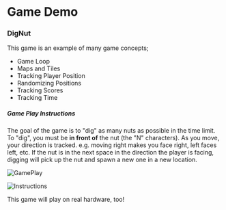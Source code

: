 # Game Demo

### DigNut

This game is an example of many game concepts;

- Game Loop
- Maps and Tiles
- Tracking Player Position
- Randomizing Positions
- Tracking Scores
- Tracking Time

##### Game Play Instructions

The goal of the game is to "dig" as many nuts as possible in the time limit.  To "dig", you must be <strong>in
front of</strong> the nut (the "N" characters).  As you move, your direction is tracked.  e.g. moving right makes you face right, left faces left, etc.  If the nut is in the next space in the direction the player is facing, digging will pick up the nut and spawn a new one in a new location.

![GamePlay](/dignut_gameplay.png "Game Play")

![Instructions](/gitnut_instructions.png "Instructions")

This game will play on real hardware, too!

